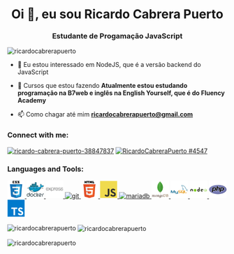 <h1 align="center">Oi 👋, eu sou Ricardo Cabrera Puerto</h1>
<h3 align="center">Estudante de Progamação JavaScript</h3>

<p align="left"> <img src="https://komarev.com/ghpvc/?username=ricardocabrerapuerto&label=Profile%20views&color=0e75b6&style=flat" alt="ricardocabrerapuerto" /> </p>

- 👀 Eu estou interessado em NodeJS, que é a versão backend do JavaScript

- 🌱 Cursos que estou fazendo **Atualmente estou estudando programação na B7web e inglês na English Yourself, que é do Fluency Academy**

- 📫 Como chagar até mim **ricardocabrerapuerto@gmail.com**

<h3 align="left">Connect with me:</h3>
<p align="left">
<a href="https://linkedin.com/in/ricardo-cabrera-puerto-38847837" target="blank"><img align="center" src="https://raw.githubusercontent.com/rahuldkjain/github-profile-readme-generator/master/src/images/icons/Social/linked-in-alt.svg" alt="ricardo-cabrera-puerto-38847837" height="30" width="40" /></a>
<a href="https://discord.gg/RicardoCabreraPuerto #4547" target="blank"><img align="center" src="https://raw.githubusercontent.com/rahuldkjain/github-profile-readme-generator/master/src/images/icons/Social/discord.svg" alt="RicardoCabreraPuerto #4547" height="30" width="40" /></a>
</p>

<h3 align="left">Languages and Tools:</h3>
<p align="left"> <a href="https://www.w3schools.com/css/" target="_blank" rel="noreferrer"> <img src="https://raw.githubusercontent.com/devicons/devicon/master/icons/css3/css3-original-wordmark.svg" alt="css3" width="40" height="40"/> </a> <a href="https://www.docker.com/" target="_blank" rel="noreferrer"> <img src="https://raw.githubusercontent.com/devicons/devicon/master/icons/docker/docker-original-wordmark.svg" alt="docker" width="40" height="40"/> </a> <a href="https://expressjs.com" target="_blank" rel="noreferrer"> <img src="https://raw.githubusercontent.com/devicons/devicon/master/icons/express/express-original-wordmark.svg" alt="express" width="40" height="40"/> </a> <a href="https://git-scm.com/" target="_blank" rel="noreferrer"> <img src="https://www.vectorlogo.zone/logos/git-scm/git-scm-icon.svg" alt="git" width="40" height="40"/> </a> <a href="https://www.w3.org/html/" target="_blank" rel="noreferrer"> <img src="https://raw.githubusercontent.com/devicons/devicon/master/icons/html5/html5-original-wordmark.svg" alt="html5" width="40" height="40"/> </a> <a href="https://developer.mozilla.org/en-US/docs/Web/JavaScript" target="_blank" rel="noreferrer"> <img src="https://raw.githubusercontent.com/devicons/devicon/master/icons/javascript/javascript-original.svg" alt="javascript" width="40" height="40"/> </a> <a href="https://mariadb.org/" target="_blank" rel="noreferrer"> <img src="https://www.vectorlogo.zone/logos/mariadb/mariadb-icon.svg" alt="mariadb" width="40" height="40"/> </a> <a href="https://www.mongodb.com/" target="_blank" rel="noreferrer"> <img src="https://raw.githubusercontent.com/devicons/devicon/master/icons/mongodb/mongodb-original-wordmark.svg" alt="mongodb" width="40" height="40"/> </a> <a href="https://www.mysql.com/" target="_blank" rel="noreferrer"> <img src="https://raw.githubusercontent.com/devicons/devicon/master/icons/mysql/mysql-original-wordmark.svg" alt="mysql" width="40" height="40"/> </a> <a href="https://nodejs.org" target="_blank" rel="noreferrer"> <img src="https://raw.githubusercontent.com/devicons/devicon/master/icons/nodejs/nodejs-original-wordmark.svg" alt="nodejs" width="40" height="40"/> </a> <a href="https://www.php.net" target="_blank" rel="noreferrer"> <img src="https://raw.githubusercontent.com/devicons/devicon/master/icons/php/php-original.svg" alt="php" width="40" height="40"/> </a> <a href="https://www.typescriptlang.org/" target="_blank" rel="noreferrer"> <img src="https://raw.githubusercontent.com/devicons/devicon/master/icons/typescript/typescript-original.svg" alt="typescript" width="40" height="40"/> </a> </p>

<p><img align="left" src="https://github-readme-stats.vercel.app/api/top-langs?username=ricardocabrerapuerto&show_icons=true&locale=en&layout=compact" alt="ricardocabrerapuerto" /></p>

<p>&nbsp;<img align="center" src="https://github-readme-stats.vercel.app/api?username=ricardocabrerapuerto&show_icons=true&locale=en" alt="ricardocabrerapuerto" /></p>

<p><img align="center" src="https://github-readme-streak-stats.herokuapp.com/?user=ricardocabrerapuerto&" alt="ricardocabrerapuerto" /></p>
